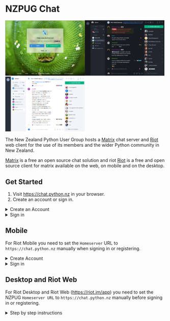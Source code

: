 # NZPUG Chat

<img src="doc/images/riot_web_python_nz_home.png" width="250px"/><img src="doc/images/riot_im_dark.png" width="250px"/><img src="doc/images/riot_im_light.png" width="250px"/>

The New Zealand Python User Group hosts a [Matrix](https://matrix.org/) chat server and [Riot](https://about.riot.im/) web client for the use of its members and the wider Python community in New Zealand.

[Matrix](https://matrix.org/) is a free an open source chat solution and riot [Riot](https://about.riot.im/) is a free and open source client for matrix available on the web, on mobile and on the desktop.

## Get Started

1. Visit https://chat.python.nz in your browser.
2. Create an account or sign in.
<details>
    <summary id="create-account">Create an Account</summary>

1. Click on **Create Account**
2. Set a username and password
3. Enter your email address (recommended)


**Note:** Your email address is required to reset your password or recover 
your account if you get locked out. You can add, edit or remove email 
address at any stage via your profile.

![riot_web_python_nz_create_account.png](doc/images/riot_web_python_nz_create_account.png)

</details>

<details>
    <summary id="sign-in">Sign in</summary>

1. Select **Sign In**
2. Log in with your username and password.

![riot_web_python_nz_sign_in.png](doc/images/riot_web_python_nz_sign_in.png)
</details>



## Mobile

For Riot Mobile you need to set the `Homeserver` URL to `https://chat.python.nz` manually when signing in or registering.

<details>
    <summary>Create Account</summary>


 1. Check the **'☑️ Use custom server options (advanced)'** option
 2. Enter `https://chat.python.nz` as the `Home Server URL`
 3. Sign up with your email address

<img src="doc/images/riot_mobile_python_nz_create_account.jpg" width="200px"/>

</details>

<details>
    <summary>Sign in</summary>

 1. Check the **'☑️ Use custom server options (advanced)'** option
 2. Enter `https://chat.python.nz` as the `Home Server URL`
 3. Sign in with your username or email address and password

<img src="doc/images/riot_mobile_python_nz_sign_in.jpg" width="200px"/>

</details>


## Desktop and Riot Web

For Riot Desktop and Riot Web (https://riot.im/app) you need to set the NZPUG `Homeserver URL` to `https://chat.python.nz` manually before signing in or registering.

<details>
    <summary>Step by step instructions</summary>


1. Click **Change** next to the text "*Sign in to your account on matrix.org*"

![riot_desktop_sign_in_matrix_org_edited.png](doc/images/riot_desktop_signin_matrix_org_edited.png)

2. For the `Homeserver URL` type in `https://chat.python.nz`

![riot_desktop_sign_in_other_servers.png](doc/images/riot_desktop_sign_in_other_servers.png)

3. Click **Next** To continue.

Now you can [sign in](#sign-in) or [create an account](#create-account) on the chat.python.nz homeserver.

## Maintainer Notes

‼️ Do not run these Ansible or Terraform scripts. The configuration in production has diverged from these scripts and running them will revert local changes.

A task to update and test the scripts is being tracked here (https://github.com/nzpug/chat/issues/11)